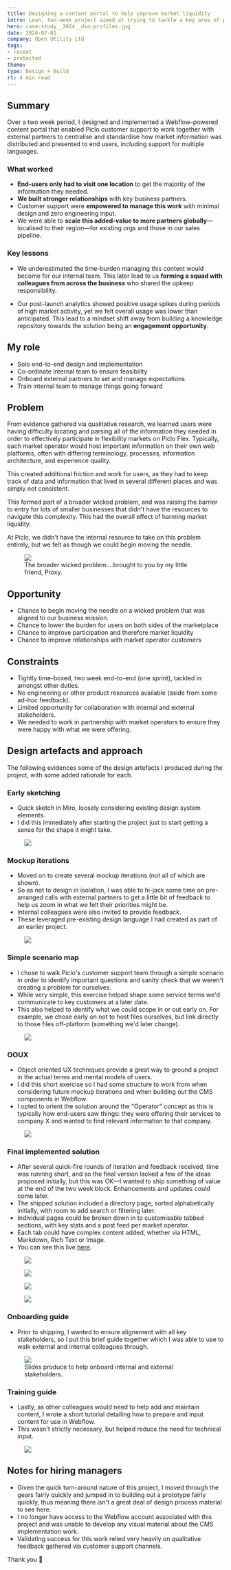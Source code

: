 ```yaml
---
title: Designing a content portal to help improve market liquidity
intro: Lean, two-week project aimed at trying to tackle a key area of pain being experienced by end-users.
hero: case-study__2024__dso-profiles.jpg
date: 2024-07-01
company: Open Utility Ltd
tags: 
- recent
- protected
theme: 
type: Design + Build
rt: 4 min read
---
```


## Summary

Over a two week period, I designed and implemented a Webflow-powered content portal that enabled Piclo customer support to work together with external partners to centralise and standardise how market information was distributed and presented to end users, including support for multiple languages.

### What worked

- __End-users only had to visit one location__ to get the majority of the information they needed.
- __We built stronger relationships__ with key business partners.
- Customer support were __empowered to manage this work__ with minimal design and zero engineering input.
- We were able to __scale this added-value to more partners globally__—localised to their region—for existing orgs and those in our sales pipeline.

### Key lessons

- We underestimated the time-burden managing this content would become for our internal team. This later lead to us __forming a squad with colleagues from across the business__ who shared the upkeep responsibility.

- Our post-launch analytics showed positive usage spikes during periods of high market activity, yet we felt overall usage was lower than anticipated. This lead to a mindset shift away from building a knowledge repository towards the solution being an __engagement opportunity__.

## My role

- Solo end-to-end design and implementation
- Co-ordinate internal team to ensure feasibility 
- Onboard external partners to set and manage expectations
- Train internal team to manage things going forward


## Problem

From evidence gathered via qualitative research, we learned users were having difficulty locating and parsing all of the information they needed in order to effectively participate in flexibility markets on Piclo Flex. Typically, each market operator would host important information on their own web platforms, often with differing terminology, processes, information architecture, and experience quality.

This created additional friction and work for users, as they had to keep track of data and information that lived in several different places and was simply not consistent.

This formed part of a broader wicked problem, and was raising the barrier to entry for lots of smaller businesses that didn't have the resources to navigate this complexity. This had the overall effect of harming market liquidity.

At Piclo, we didn't have the internal resource to take on this problem entirely, but we felt as though we could begin moving the needle.

<figure>
    <img src="/_assets/img/problem-shot__dso-profiles.jpg" />
    <figcaption>The broader wicked problem....brought to you by my little friend, Proxy.</figcaption>
</figure>



## Opportunity

- Chance to begin moving the needle on a wicked problem that was aligned to our business mission.
- Chance to lower the burden for users on both sides of the marketplace
- Chance to improve participation and therefore market liquidity
- Chance to improve relationships with market operator customers


## Constraints

- Tightly time-boxed, two week end-to-end (one sprint), tackled in amongst other duties.
- No engineering or other product resources available (aside from some ad-hoc feedback).
- Limited opportunity for collaboration with internal and external stakeholders.
- We needed to work in partnership with market operators to ensure they were happy with what we were offering.


## Design artefacts and approach

The following evidences some of the design artefacts I produced during the project, with some added rationale for each.

### Early sketching

- Quick sketch in Miro, loosely considering existing design system elements.
- I did this immediately after starting the project just to start getting a sense for the shape it might take.

<figure>
    <img src="/_assets/img/case-study__2024__dso-profiles--early.jpg" />
</figure>

### Mockup iterations

- Moved on to create several mockup iterations (not all of which are shown).
- So as not to design in isolation, I was able to hi-jack some time on pre-arranged calls with external partners to get a little bit of feedback to help us zoom in what we felt their priorities might be.
- Internal colleagues were also invited to provide feedback.
- These leveraged pre-existing design language I had created as part of an earlier project.

<figure>
    <img src="/_assets/img/case-study__2024__dso-profiles--mock.jpg" />
</figure>

### Simple scenario map

- I chose to walk Piclo's customer support team through a simple scenario in order to identify important questions and sanity check that we weren't creating a problem for ourselves.
- While very simple, this exercise helped shape some service terms we'd communicate to key customers at a later date.
- This also helped to identify what we could scope in or out early on. For example, we chose early on not to host files ourselves, but link directly to those files off-platform (something we'd later change).

<figure>
    <img src="/_assets/img/case-study__2024__dso-profiles--lean-map.jpg" />
</figure>

### OOUX

- Object oriented UX techniques provide a great way to ground a project in the actual terms and mental models of users. 
- I did this short exercise so I had some structure to work from when considering future mockup iterations and when building out the CMS components in Webflow.
- I opted to orient the solution around the "Operator" concept as this is typically how end-users saw things: they were offering their services to company X and wanted to find relevant information to that company.

<figure>
    <img src="/_assets/img/case-study__2024__dso-profiles--ooux.jpg" />
</figure>

### Final implemented solution
- After several quick-fire rounds of iteration and feedback received, time was running short, and so the final version lacked a few of the ideas proposed initially, but this was OK—I wanted to ship something of value at the end of the two week block. Enhancements and updates could come later.
- The shipped solution included a directory page, sorted alphabetically initially, with room to add search or filtering later.
- Individual pages could be broken down in to customisable tabbed sections, with key stats and a post feed per market operator.
- Each tab could have complex content added, whether via HTML, Markdown, Rich Text or Image.
- You can see this live <a title="Operator Profiles on Piclo.energy" href="https://www.piclo.energy/profiles" target="_blank">here</a>.

<figure>
    <img src="/_assets/img/case-study__2024__dso-profiles--shot001.jpg" />
</figure>

<figure>
    <img src="/_assets/img/case-study__2024__dso-profiles--shot002.jpg" />
</figure>

<figure>
    <img src="/_assets/img/case-study__2024__dso-profiles--shot003.jpg" />
</figure>

<figure>
    <img src="/_assets/img/case-study__2024__dso-profiles--shot004.jpg" />
</figure>

### Onboarding guide
- Prior to shipping, I wanted to ensure alignement with all key stakeholders, so I put this brief guide together which I was able to use to walk external and internal colleagues through.

<figure>
    <img src="/_assets/img/case-study__2024__dso-profiles--onboard.jpg" />
    <figcaption>Slides produce to help onboard internal and external stakeholders.</figcaption>
</figure>

### Training guide
- Lastly, as other colleagues would need to help add and maintain content, I wrote a short tutorial detailing how to prepare and input content for use in Webflow.
- This wasn't strictly necessary, but helped reduce the need for technical input.

<figure>
    <img src="/_assets/img/case-study__2024__dso-profiles--guide.jpg" />
</figure>


## Notes for hiring managers

- Given the quick turn-around nature of this project, I moved through the gears fairly quickly and jumped in to building out a prototype fairly quickly, thus meaning there isn't a great deal of design process material to see here.
- I no longer have access to the Webflow account associated with this project and was unable to develop any visual material about the CMS implementation work.
- Validating success for this work relied very heavily on qualitative feedback gathered via customer support channels.

Thank you 🙏